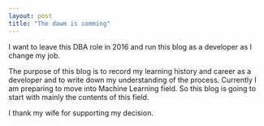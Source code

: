 ```yaml
---
layout: post
title: "The dawm is comming"
---
```

I want to leave this DBA role in 2016 and run this blog as a developer as I change my job.

The purpose of this blog is to record my learning history and career as a developer and to write down my understanding of the process. Currently I am preparing to move into Machine Learning field. So this blog is going to start with mainly the contents of this field.

I thank my wife for supporting my decision.

